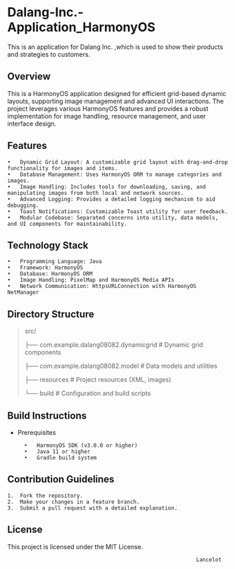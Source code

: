 # Dalang-Inc.-Application_HarmonyOS
This is an application for Dalang Inc. ,which is used to show their products and strategies to customers.

## Overview

This is a HarmonyOS application designed for efficient grid-based dynamic layouts, supporting image management and advanced UI interactions. The project leverages various HarmonyOS features and provides a robust implementation for image handling, resource management, and user interface design.

## Features

	•	Dynamic Grid Layout: A customizable grid layout with drag-and-drop functionality for images and items.
	•	Database Management: Uses HarmonyOS ORM to manage categories and images.
	•	Image Handling: Includes tools for downloading, saving, and manipulating images from both local and network sources.
	•	Advanced Logging: Provides a detailed logging mechanism to aid debugging.
	•	Toast Notifications: Customizable Toast utility for user feedback.
	•	Modular Codebase: Separated concerns into utility, data models, and UI components for maintainability.

 ## Technology Stack

	•	Programming Language: Java
	•	Framework: HarmonyOS
	•	Database: HarmonyOS ORM
	•	Image Handling: PixelMap and HarmonyOS Media APIs
	•	Network Communication: HttpsURLConnection with HarmonyOS NetManager

 ## Directory Structure
> src/
> 
> ├── com.example.dalang08082.dynamicgrid    # Dynamic grid components
>
> ├── com.example.dalang08082.model          # Data models and utilities
>
> ├── resources                              # Project resources (XML, images)
>
> └── build                                  # Configuration and build scripts


## Build Instructions

- Prerequisites
  ```
	•	HarmonyOS SDK (v3.0.0 or higher)
	•	Java 11 or higher
	•	Gradle build system
  ```
  
## Contribution Guidelines

	1.	Fork the repository.
	2.	Make your changes in a feature branch.
	3.	Submit a pull request with a detailed explanation.


## License

This project is licensed under the MIT License.


                                                             	Lancelot
